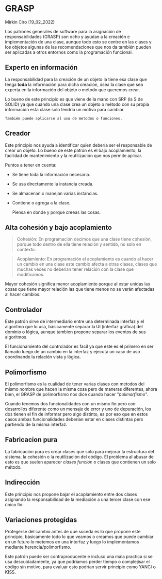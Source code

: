 # GRASP	
Mirkin Ciro (19_02_2022)

Los patrones generales de software para la asignación de responsabilidades (GRASP) son ocho y ayudan a la creación e implementación de una clase, aunque todo esto se centre en las clases y los objetos algunas de las recomendaciones que nos da también pueden ser aplicadas a otros entornos como la programación funcional.

## Experto en información

La responsabilidad para la creación de un objeto la tiene esa clase que tenga **toda** la información para dicha creación, ósea la clase que sea experta en la información del objeto o método que queremos crear.

Lo bueno de este principio es que viene de la mano con SRP (la S de SOLID) ya que cuando una clase crea un objeto o método con su propia información esta clase solo tendría un motivo para cambiar.

	También puede aplicarse al uso de metodos o funciones.

## Creador 

Este principio nos ayuda a identificar quien debería ser el responsable de crear un objeto. Lo bueno de este patrón es el bajo acoplamiento, la facilidad de mantenimiento y la reutilización que nos permite aplicar.

Puntos a tener en cuenta:

* Se tiene toda la información necesaria.
* Se usa directamente la instancia creada.
* Se almacenan o manejan varias instancias.
* Contiene o agrega a la clase.

	Piensa en donde y porque creeas las cosas.

## Alta cohesión y bajo acoplamiento

> Cohesión: En programación decimos que una clase tiene cohesión, porque todo dentro de ella tiene relación y sentido, no solo en contexto.

> Acoplamiento: En programación el acoplamiento es cuando al hacer un cambio en una clase este cambio afecta a otras clases, clases que muchas veces no deberian tener relación con la clase que modificamos.

Mayor cohesión significa menor acoplamiento porque al estar unidas las cosas que tiene mayor relación las que tiene menos no se verán afectadas al hacer cambios.

## Controlador

Este patrón sirve de intermediario entre una determinada interfaz y el algoritmo que lo usa, básicamente separar la UI (interfaz gráfica) del dominio o lógica, aunque tambien propone separar los eventos de sus algoritmos.

El funcionamiento del controlador es facil ya que este es el primero en ser llamado luego de un cambio en la interfaz y ejecuta un caso de uso coordinando la relación vista y lógica.

## Polimorfismo

El polimorfismo es la cualidad de tener varias clases con metodos del mismo nombre que hacen la misma cosa pero de maneras diferentes, ahora bien, el GRASP de polimorfismo nos dice cuando hacer *"polimorfismo"*.

Cuando tenemos dos funcionalidades con un mismo fin pero con desarrollos diferente como un mensaje de error y uno de depuración, los dos tienen el fin de informar pero algo distinto, es por eso que en estos casos ambas funcionalidades deberian estar en clases distintas pero partiendo de la misma interfaz.

## Fabricacion pura

La fabricación pura es crear clases que solo para mejorar la estructura del sistema, la cohesión o la reutilización del código. El problema al abusar de esto es que suelen aparecer *clases función* o clases que contienen un solo método.

## Indirección

Este principio nos propone bajar el acoplamiento entre dos clases asignando la responsabilidad de la mediación a una tercer clase con ese único fin.

## Variaciones protegidas

Protegerse del cambio antes de que suceda es lo que propone este principio, básicamente todo lo que veamos o creamos que puede cambiar en un futuro lo metemos en una interfaz y luego lo implementamos mediante herencia/polimorfismo.

Este patrón puede ser contraproducente e incluso una mala practica si se usa descuidadamente, ya que podriamos perder tiempo o complejisar el código sin motivo, para evaluar esto podrían servir principio como YANGI o KISS.

